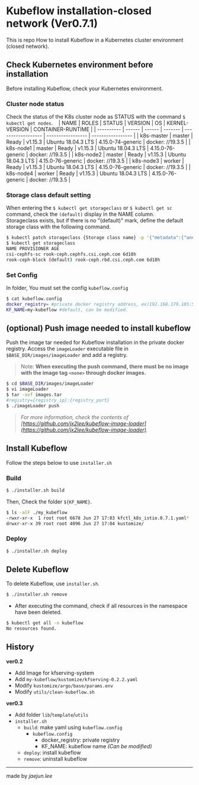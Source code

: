 # Kubeflow installation-closed network (Ver0.7.1)
This is repo How to install Kubeflow in a Kubernetes cluster environment (closed network).

## Check Kubernetes environment before installation
Before installing Kubeflow, check your Kubernetes environment.

### Cluster node status
Check the status of the K8s cluster node as STATUS with the command `$ kubectl get nodes`.
  
| NAME | ROLES | STATUS | VERSION | OS | KERNEL-VERSION | CONTAINER-RUNTIME |
| ---------- | ------ | ------ | ------- | ------------------ | ----------------- | ----------------- |
| k8s-master | master | Ready | v1.15.3 | Ubuntu 18.04.3 LTS | 4.15.0-74-generic | docker: //19.3.5 |
| k8s-node1 | master | Ready | v1.15.3 | Ubuntu 18.04.3 LTS | 4.15.0-76-generic | docker: //19.3.5 |
| k8s-node2 | master | Ready | v1.15.3 | Ubuntu 18.04.3 LTS | 4.15.0-76-generic | docker: //19.3.5 |
| k8s-node3 | worker | Ready | v1.15.3 | Ubuntu 18.04.3 LTS | 4.15.0-76-generic | docker: //19.3.5 |
| k8s-node4 | worker | Ready | v1.15.3 | Ubuntu 18.04.3 LTS | 4.15.0-76-generic | docker: //19.3.5 |

### Storage class default setting
When entering the `$ kubectl get storageclass` or `$ kubectl get sc` command, check the `(default)` display in the NAME column.  
Storageclass exists, but if there is no "(default)" mark, define the default storage class with the following command.  
```bash
$ kubectl patch storageclass {Storage class name} -p '{"metadata":{"annotations":{"storageclass.kubernetes.iis-default-class":"true"}}}'
$ kubectl get storageclass
NAME PROVISIONER AGE
csi-cephfs-sc rook-ceph.cephfs.csi.ceph.com 6d18h
rook-ceph-block (default) rook-ceph.rbd.csi.ceph.com 6d18h
```

### Set Config
In folder, You must set the config `kubeflow.config`  
```bash
$ cat kubeflow.config
docker_registry= #private docker registry address, ex)192.168.179.185:5000
KF_NAME=my-kubeflow #default, can be modified.
```

## (optional) Push image needed to install kubeflow
Push the image tar needed for Kubeflow installation in the private docker registry. Access the `imageLoader` executable file in` $BASE_DIR/images/imageLoader` and add a registry.  

> Note: **When executing the push command, there must be no image with the image tag `<none>` through docker images.**
```bash
$ cd $BASE_DIR/images/imageLoader
$ vi imageLoader
$ tar -xvf images.tar
#registry={registry_ip}:{registry_port}
$ ./imageLoader push
```
> *For more information, check the contents of [https://github.com/jx2lee/kubeflow-image-loader](https://github.com/jx2lee/kubeflow-image-loader).*

## Install Kubeflow
Follow the steps below to use `installer.sh`

### Build
```bash
$ ./installer.sh build
```
Then, Check the folder `${KF_NAME}`.  
```bash
$ ls -alF ./my_kubeflow
-rwxr-xr-x  1 root root 6678 Jun 27 17:03 kfctl_k8s_istio.0.7.1.yaml*
drwxr-xr-x 39 root root 4096 Jun 27 17:04 kustomize/
```

### Deploy
```bash
$ ./installer.sh deploy
```

## Delete Kubeflow

To delete Kubeflow, use `installer.sh`.  
```bash
$ ./installer.sh remove
```

- After executing the command, check if all resources in the namespace have been deleted.  
```bash
$ kubectl get all -n kubeflow
No resources found.
```

## History

**ver0.2**  
- Add Image for kfserving-system
- Add `my-kubeflow/kustomize/kfserving-0.2.2.yaml`
- Modify `kustomize/argo/base/params.env`
- Modify `utils/clean-kubeflow.sh`

**ver0.3**  
- Add folder `lib`/`template`/`utils`
- `installer.sh`
  - `build`: make yaml using `kubeflow.config`
    - `kubeflow.config`
      - docker_registry: private registry
      - KF_NAME: kubeflow name *(Can be modified)*
  - `deploy`: install kubeflow
  - `remove`: uninstall kubeflow


---
made by *jaejun.lee*